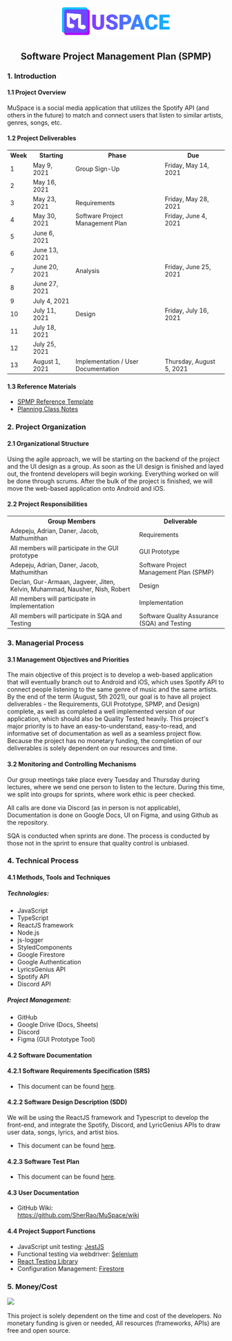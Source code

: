 <h1 align="center"> 
  <img src="../public/logo.svg" width="250" alt="MuSpace logo"/>
</h1>
<h2 align="center">Software Project Management Plan (SPMP)</h2>

<h3>1. Introduction</h3>

<h4>1.1 Project Overview</h4>
<p>MuSpace is a social media application that utilizes the Spotify API (and others in the future) to match and connect users that listen to similar artists, genres, songs, etc.</p>

<h4>1.2 Project Deliverables</h4>
<table>
  <tr>
    <th>Week</th>
    <th>Starting</th>
    <th>Phase</th>
    <th>Due</th>
  </tr>
  <tr>
    <td>1</td>
    <td>May 9, 2021</td>
    <td>Group Sign-Up</td>
    <td>Friday, May 14, 2021</td>
  </tr>
  <tr>
    <td>2</td>
    <td>May 16, 2021</td>
    <td></td>
    <td></td>
  </tr>
  <tr>
    <td>3</td>
    <td>May 23, 2021</td>
    <td>Requirements</td>
    <td>Friday, May 28, 2021</td>
  </tr>
  <tr>
    <td>4</td>
    <td>May 30, 2021</td>
    <td>Software Project Management Plan</td>
    <td>Friday, June 4, 2021</td>
  </tr>
  <tr>
    <td>5</td>
    <td>June 6, 2021</td>
    <td></td>
    <td></td>
  </tr>
  <tr>
    <td>6</td>
    <td>June 13, 2021</td>
    <td></td>
    <td></td>
  </tr>
  <tr>
    <td>7</td>
    <td>June 20, 2021</td>
    <td>Analysis</td>
    <td>Friday, June 25, 2021</td>
  </tr>
  <tr>
    <td>8</td>
    <td>June 27, 2021</td>
    <td></td>
    <td></td>
  </tr>
  <tr>
    <td>9</td>
    <td>July 4, 2021</td>
    <td></td>
    <td></td>
  </tr>
  <tr>
    <td>10</td>
    <td>July 11, 2021</td>
    <td>Design</td>
    <td>Friday, July 16, 2021</td>
  </tr>
  <tr>
    <td>11</td>
    <td>July 18, 2021</td>
    <td></td>
    <td></td>
  </tr>
  <tr>
    <td>12</td>
    <td>July 25, 2021</td>
    <td></td>
    <td></td>
  </tr>
  <tr>
    <td>13</td>
    <td>August 1, 2021</td>
    <td>Implementation / User Documentation</td>
    <td>Thursday, August 5, 2021</td>
  </tr>
</table>

<h4>1.3 Reference Materials</h4>
<ul>
  <li><a href="https://cs.uwaterloo.ca/~apidduck/se362/Assignments/A2/spmp" target="_blank">SPMP Reference Template</a></li>
  <li><a href="https://bohr.wlu.ca/cp317/notes/17_planning.php" target="_blank">Planning Class Notes</a></li>
</ul>

<h3>2. Project Organization</h3>

<h4>2.1 Organizational Structure</h4>
<p>Using the agile approach, we will be starting on the backend of the project and the UI design as a group. As soon as the UI design is finished and layed out, the frontend developers will begin working. Everything worked on will be done through scrums. After the bulk of the project is finished, we will move the web-based application onto Android and iOS.</p>

<h4>2.2 Project Responsibilities</h4>
<table>
  <tr>
    <th>Group Members</th>
    <th>Deliverable</th>
  </tr>
  <tr>
    <td>Adepeju, Adrian, Daner, Jacob, Mathumithan</td>
    <td>Requirements</td>
  </tr>
  <tr>
    <td>All members will participate in the GUI prototype</td>
    <td>GUI Prototype</td>
  </tr>
  <tr>
    <td>Adepeju, Adrian, Daner, Jacob, Mathumithan</td>
    <td>Software Project Management Plan (SPMP)</td>
  </tr>
  <tr>
    <td>Declan, Gur-Armaan, Jagveer, Jiten, Kelvin, Muhammad, Nausher, Nish, Robert</td>
    <td>Design</td>
  </tr>
  <tr>
    <td>All members will participate in Implementation</td>
    <td>Implementation</td>
  </tr>
  <tr>
    <td>All members will participate in SQA and Testing</td>
    <td>Software Quality Assurance (SQA) and Testing</td>
  </tr>
</table>


<h3>3. Managerial Process</h3>

<h4>3.1 Management Objectives and Priorities</h4>
<p>The main objective of this project is to develop a web-based application that will eventually branch out to Android and iOS, which uses Spotify API to connect people listening to the same genre of music and the same artists. By the end of the term (August, 5th 2021), our goal is to have all project deliverables - the Requirements, GUI Prototype, SPMP, and Design) complete, as well as completed a well implemented version of our application, which should also be Quality Tested heavily. This project's major priority is to have an easy-to-understand, easy-to-read, and informative set of documentation as well as a seamless project flow. Because the project has no monetary funding, the completion of our deliverables is solely dependent on our resources and time.</p>

<h4>3.2 Monitoring and Controlling Mechanisms</h4>
<p>Our group meetings take place every Tuesday and Thursday during lectures, where we send one person to listen to the lecture. During this time, we split into groups for sprints, where work ethic is peer checked.</p>
<p>All calls are done via Discord (as in person is not applicable), Documentation is done on Google Docs, UI on Figma, and using Github as the repository.</p>
<p>SQA is conducted when sprints are done. The process is conducted by those not in the sprint to ensure that quality control is unbiased.</p>


<h3>4. Technical Process</h3>

<h4>4.1 Methods, Tools and Techniques</h4>

<h5>Technologies:</h5>
<ul>
  <li>JavaScript</li>
  <li>TypeScript</li>
  <li>ReactJS framework</li>
  <li>Node.js</li>
  <li>js-logger</li>
  <li>StyledComponents</li>
  <li>Google Firestore</li>
  <li>Google Authentication</li>
  <li>LyricsGenius API</li>
  <li>Spotify API</li>
  <li>Discord API</li>
</ul>

<h5>Project Management:</h5>
<ul>
  <li>GitHub</li>
  <li>Google Drive (Docs, Sheets)</li>
  <li>Discord</li>
  <li>Figma (GUI Prototype Tool)</li>
</ul>

<h4>4.2 Software Documentation</h4>

<h4>4.2.1 Software Requirements Specification (SRS)</h4>
<ul>
  <li>This document can be found <a href="https://github.com/SherRao/MuSpace/blob/main/docs/SRS.md" target="_blank">here</a>.</li>
</ul>

<h4>4.2.2 Software Design Description (SDD)</h4>
<p>We will be using the ReactJS framework and Typescript to develop the front-end, and integrate the Spotify, Discord, and LyricGenius APIs to draw user data, songs, lyrics, and artist bios.</p>
<ul>
  <li>This document can be found <a href="https://github.com/SherRao/MuSpace/blob/main/docs/Conventions.md" target="_blank">here</a>.</li>
</ul>

<h4>4.2.3 Software Test Plan</h4>
<ul>
  <li>This document can be found <a href="https://github.com/SherRao/MuSpace/blob/main/docs/Testing.md" target="_blank">here</a>.</li>
</ul>

<h4>4.3 User Documentation</h4>
<ul>
  <li>GitHub Wiki:<br><a href="https://github.com/SherRao/MuSpace/wiki" target="_blank">https://github.com/SherRao/MuSpace/wiki</a></li>
</ul>

<h4>4.4 Project Support Functions</h4>
<ul>
  <li>JavaScript unit testing: <a href="https://jestjs.io/" target="_blank">JestJS</a></li>
  <li>Functional testing via webdriver: <a href="https://www.selenium.dev/documentation/en/webdriver/" target="_blank">Selenium</a></li>
  <li><a href="https://testing-library.com/docs/react-testing-library/intro/" target="_blank">React Testing Library<a></li>
  <li>Configuration Management: <a href="https://firebase.google.com/docs/firestore" target="_blank">Firestore<a></li>
</ul>


<h3>5. Money/Cost</h3>

<img src="https://en.meming.world/images/en/0/0d/In_Terms_Of_Money%2C_We_Have_No_Money.jpg" width="256" />
    
<p>This project is solely dependent on the time and cost of the developers. No monetary funding is given or needed, All resources (frameworks, APIs) are free and open source.</p>

